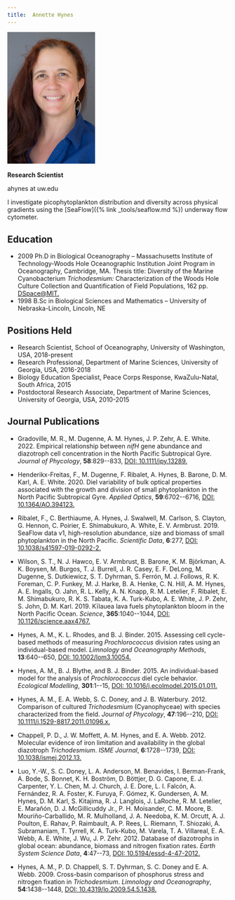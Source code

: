 ```yaml
---
title:  Annette Hynes
---
```

<img src="/assets/images/Annette_Hynes.jpg" width="200">

**Research Scientist**

ahynes at uw.edu

I investigate picophytoplankton distribution and diversity across physical gradients using the [SeaFlow]({% link _tools/seaflow.md %}) underway flow cytometer.

## Education
* 2009 Ph.D in Biological Oceanography – Massachusetts Institute of Technology-Woods Hole Oceanographic Institution Joint Program in Oceanography, Cambridge, MA. Thesis title: Diversity of the Marine Cyanobacterium *Trichodesmium:* Characterization of the Woods Hole Culture Collection and Quantification of Field Populations, 162 pp. <a href="http://hdl.handle.net/1721.1/54569" rel="nofollow">DSpace@MIT.</a>
* 1998 B.Sc in Biological Sciences and Mathematics – University of Nebraska-Lincoln, Lincoln, NE

## Positions Held
* Research Scientist, School of Oceanography, University of Washington, USA, 2018-present
* Research Professional, Department of Marine Sciences, University of Georgia, USA, 2016-2018
* Biology Education Specialist, Peace Corps Response, KwaZulu-Natal, South Africa, 2015
* Postdoctoral Research Associate, Department of Marine Sciences, University of Georgia, USA, 2010-2015

## Journal Publications

* Gradoville, M. R., M. Dugenne, A. M. Hynes, J. P. Zehr, A. E. White. 2022. Empirical relationship between *nifH* gene abundance and diazotroph cell concentration in the North Pacific Subtropical Gyre. *Journal of Phycology*, **58**:829--833, <a href = "https://doi.org/10.1111/jpy.13289"> DOI: 10.1111/jpy.13289.</a>

* Henderikx-Freitas, F., M. Dugenne, F. Ribalet, A. Hynes, B. Barone, D. M. Karl, A. E. White. 2020. Diel variability of bulk optical properties associated with the growth and division of small phytoplankton in the North Pacific Subtropical Gyre. *Applied Optics*, **59**:6702--6716, <a href = "https://doi.org/10.1364/AO.394123"> DOI: 10.1364/AO.394123.</a>

* Ribalet, F., C. Berthiaume, A. Hynes, J. Swalwell, M. Carlson, S. Clayton, G. Hennon, C. Poirier, E. Shimabukuro, A. White, E. V. Armbrust. 2019. SeaFlow data v1, high-resolution abundance, size and biomass of small phytoplankton in the North Pacific. *Scientific Data*, **6**:277, <a href = "https://doi.org/10.1038/s41597-019-0292-2"> DOI: 10.1038/s41597-019-0292-2.</a>

* Wilson, S. T., N. J. Hawco, E. V. Armbrust, B. Barone, K. M. Björkman, A. K. Boysen, M. Burgos, T. J. Burrell, J. R. Casey, E. F. DeLong, M. Dugenne, S. Dutkiewicz, S. T. Dyhrman, S. Ferrón, M. J. Follows, R. K. Foreman, C. P. Funkey, M. J. Harke, B. A. Henke, C. N. Hill, A. M. Hynes, A. E. Ingalls, O. Jahn, R. L. Kelly, A. N. Knapp, R. M. Letelier, F. Ribalet, E. M. Shimabukuro, R. K. S. Tabata, K. A. Turk-Kubo, A. E. White, J. P. Zehr, S. John, D. M. Karl. 2019. Kīlauea lava fuels phytoplankton bloom in the North Pacific Ocean. *Science*, **365**:1040--1044, <a href = "https://doi.org/10.1126/science.aax4767"> DOI: 10.1126/science.aax4767.</a>

* Hynes, A. M., K. L. Rhodes, and B. J. Binder.  2015.  Assessing cell cycle-based methods of measuring *Prochlorococcus* division rates using an individual-based model.  *Limnology and Oceanography Methods*, **13**:640--650, <a href="https://doi.org/10.1002/lom3.10054">DOI: 10.1002/lom3.10054.</a>

* Hynes, A. M., B. J. Blythe, and B. J. Binder.  2015.  An individual-based model for the analysis of *Prochlorococcus* diel cycle behavior. *Ecological Modelling*, **301**:1--15, <a href="https://doi.org/10.1016/j.ecolmodel.2015.01.011">DOI: 10.1016/j.ecolmodel.2015.01.011.</a>

* Hynes, A. M., E. A. Webb, S. C. Doney, and J. B. Waterbury.  2012.  Comparison of cultured *Trichodesmium* (Cyanophyceae) with species characterized from the field.  *Journal of Phycology*, **47**:196--210, <a href="https://doi.org/10.1111/j.1529-8817.2011.01096.x">DOI: 10.1111/j.1529-8817.2011.01096.x.</a>

* Chappell, P. D., J. W. Moffett, A. M. Hynes, and E. A. Webb.  2012.  Molecular evidence of iron limitation and availability in the global diazotroph *Trichodesmium*. *ISME Journal*, **6**:1728--1739, <a href="https://doi.org/10.1038/ismej.2012.13">DOI: 10.1038/ismej.2012.13.</a>

* Luo, Y.-W.,  S. C. Doney,  L. A. Anderson, M. Benavides, I. Berman-Frank, A. Bode, S. Bonnet, K. H. Bostr&ouml;m, D. B&ouml;ttjer,  D. G. Capone, E. J. Carpenter, Y. L. Chen, M. J. Church, J. E. Dore,  L. I. Falc&oacute;n, A. Fern&aacute;ndez, R. A. Foster, K. Furuya, F. G&oacute;mez, K. Gundersen, A. M. Hynes, D. M. Karl, S. Kitajima, R. J. Langlois, J. LaRoche, R. M. Letelier, E. Mara&ntilde;&oacute;n, D. J. McGillicuddy Jr., P. H. Moisander, C. M. Moore, B. Mouri&ntilde;o-Carballido, M. R. Mulholland, J. A. Needoba, K. M. Orcutt,  A. J. Poulton, E. Rahav,  P. Raimbault, A. P. Rees, L. Riemann, T. Shiozaki, A. Subramaniam, T. Tyrrell, K. A. Turk-Kubo, M. Varela, T. A. Villareal, E. A. Webb, A. E. White, J. Wu, J. P. Zehr.  2012.  Database of diazotrophs in global ocean: abundance, biomass and nitrogen fixation rates.  *Earth System Science Data*, **4**:47--73, <a href="https://doi.org/10.5194/essd-4-47-2012">DOI: 10.5194/essd-4-47-2012.</a>

* Hynes, A. M., P. D. Chappell, S. T. Dyhrman, S. C. Doney and E. A. Webb.  2009.  Cross-basin comparison of phosphorus stress and nitrogen fixation in *Trichodesmium*.  *Limnology and Oceanography*, **54**:1438--1448, <a href="https://doi.org/10.4319/lo.2009.54.5.1438">DOI: 10.4319/lo.2009.54.5.1438.</a>
